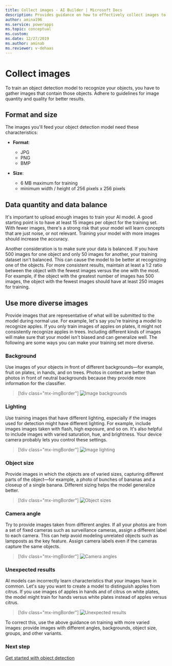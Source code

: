 ```yaml
---
title: Collect images - AI Builder | Microsoft Docs
description: Provides guidance on how to effectively collect images to build an object detection model in AI Builder.
author: amina196
ms.service: powerapps
ms.topic: conceptual
ms.custom: 
ms.date: 12/27/2019
ms.author: aminab
ms.reviewer: v-dehaas
---
```


# Collect images

To train an object detection model to recognize your objects, you have to gather images that contain those objects. Adhere to guidelines for image quantity and quality for better results.

## Format and size

The images you'll feed your object detection model need these characteristics:

- **Format**:
    - JPG
    - PNG
    - BMP
  
- **Size**:
  - 6 MB maximum for training
  - minimum width / height of 256 pixels x 256 pixels


## Data quantity and data balance

It's important to upload enough images to train your AI model. A good starting point is to have at least 15 images per object for the training set. With fewer images, there's a strong risk that your model will learn concepts that are just noise, or not relevant. Training your model with more images should increase the accuracy.

Another consideration is to make sure your data is balanced. If you have 500 images for one object and only 50 images for another, your training dataset isn't balanced. This can cause the model to be better at recognizing one of the objects. For more consistent results, maintain at least a 1:2 ratio between the object with the fewest images versus the one with the most. For example, if the object with the greatest number of images has 500 images, the object with the fewest images should have at least 250 images for training.

## Use more diverse images

Provide images that are representative of what will be submitted to the model during normal use. For example, let's say you're training a model to recognize apples. If you only train images of apples on plates, it might not consistently recognize apples in trees. Including different kinds of images will make sure that your model isn't biased and can generalize well. The following are some ways you can make your training set more diverse.

### Background

Use images of your objects in front of different backgrounds&mdash;for example, fruit on plates, in hands, and on trees. Photos in context are better than photos in front of neutral backgrounds because they provide more information for the classifier.

> [!div class="mx-imgBorder"]
> ![Image backgrounds](media/image-background.png "Image backgrounds")

### Lighting

Use training images that have different lighting, especially if the images used for detection might have different lighting. For example, include images images taken with flash, high exposure, and so on. It's also helpful to include images with varied saturation, hue, and brightness. Your device camera probably lets you control these settings.

> [!div class="mx-imgBorder"]
> ![Image lighting](media/image-lighting.png "Image lighting")

### Object size

Provide images in which the objects are of varied sizes, capturing different parts of the object&mdash;for example, a photo of bunches of bananas and a closeup of a single banana. Different sizing helps the model generalize better.

> [!div class="mx-imgBorder"]
> ![Object sizes](media/image-object-size.png "Object sizes")

### Camera angle

Try to provide images taken from different angles. If all your photos are from a set of fixed cameras such as surveillance cameras, assign a different label to each camera. This can help avoid modeling unrelated objects such as lampposts as the key feature. Assign camera labels even if the cameras capture the same objects.

> [!div class="mx-imgBorder"]
> ![Camera angles](media/image-camera-angle.png "Camera angles")

### Unexpected results

AI models can incorrectly learn characteristics that your images have in common. Let's say you want to create a  model to distinguish apples from citrus. If you use images of apples in hands and of citrus on white plates, the model might train for hands versus white plates instead of apples versus citrus.

> [!div class="mx-imgBorder"]
> ![Unexpected results](media/image-unexpected-results.png "Unexpected results")

To correct this, use the above guidance on training with more varied images: provide images with different angles, backgrounds, object size, groups, and other variants.

### Next step

[Get started with object detection](get-started-with-object-detection.md)
